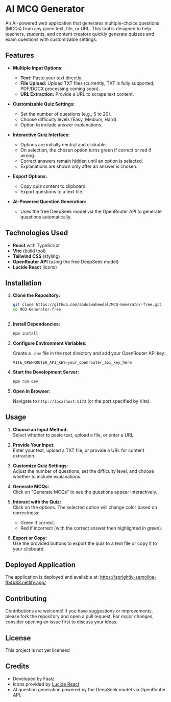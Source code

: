 
# AI MCQ Generator

An AI-powered web application that generates multiple-choice questions (MCQs) from any given text, file, or URL. This tool is designed to help teachers, students, and content creators quickly generate quizzes and exam questions with customizable settings.

## Features

- **Multiple Input Options:**  
  - **Text:** Paste your text directly.
  - **File Upload:** Upload TXT files (currently, TXT is fully supported; PDF/DOCX processing coming soon).
  - **URL Extraction:** Provide a URL to scrape text content.
  
- **Customizable Quiz Settings:**  
  - Set the number of questions (e.g., 5 to 20).
  - Choose difficulty levels (Easy, Medium, Hard).
  - Option to include answer explanations.

- **Interactive Quiz Interface:**  
  - Options are initially neutral and clickable.
  - On selection, the chosen option turns green if correct or red if wrong.
  - Correct answers remain hidden until an option is selected.
  - Explanations are shown only after an answer is chosen.

- **Export Options:**  
  - Copy quiz content to clipboard.
  - Export questions to a text file.

- **AI-Powered Question Generation:**  
  - Uses the free DeepSeek model via the OpenRouter API to generate questions automatically.

## Technologies Used

- **React** with TypeScript
- **Vite** (build tool)
- **Tailwind CSS** (styling)
- **OpenRouter API** (using the free DeepSeek model)
- **Lucide React** (icons)



## Installation

1. **Clone the Repository:**

   ```bash
   git clone https://github.com/abdulwaheedal/MCQ-Generator-free.git
   cd MCQ-Generator-free
  
   
2. **Install Dependencies:**

   ```bash
   npm install
   ```

3. **Configure Environment Variables:**

   Create a `.env` file in the root directory and add your OpenRouter API key:

   ```env
   VITE_OPENROUTER_API_KEY=your_openrouter_api_key_here
   ```

4. **Start the Development Server:**

   ```bash
   npm run dev
   ```

5. **Open in Browser:**

   Navigate to `http://localhost:5173` (or the port specified by Vite).

## Usage

1. **Choose an Input Method:**  
   Select whether to paste text, upload a file, or enter a URL.

2. **Provide Your Input:**  
   Enter your text, upload a TXT file, or provide a URL for content extraction.

3. **Customize Quiz Settings:**  
   Adjust the number of questions, set the difficulty level, and choose whether to include explanations.

4. **Generate MCQs:**  
   Click on "Generate MCQs" to see the questions appear interactively.

5. **Interact with the Quiz:**  
   Click on the options. The selected option will change color based on correctness:
   - Green if correct.
   - Red if incorrect (with the correct answer then highlighted in green).

6. **Export or Copy:**  
   Use the provided buttons to export the quiz to a text file or copy it to your clipboard.

## Deployed Application

The application is deployed and available at:
https://sprightly-semolina-fb4b83.netlify.app/

## Contributing

Contributions are welcome! If you have suggestions or improvements, please fork the repository and open a pull request. For major changes, consider opening an issue first to discuss your ideas.

## License

This project is not yet licensed

## Credits

- Developed by Faaiz.
- Icons provided by [Lucide React](https://lucide.dev/).
- AI question generation powered by the DeepSeek model via OpenRouter API.
```

